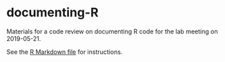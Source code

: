 # documenting-R

Materials for a code review on documenting R code for the lab meeting on 2019-05-21.

See the [R Markdown file](documenting-R.Rmd) for instructions.
